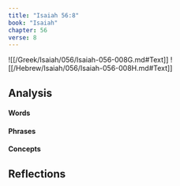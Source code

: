 ```yaml
---
title: "Isaiah 56:8"
book: "Isaiah"
chapter: 56
verse: 8
---
```

![[/Greek/Isaiah/056/Isaiah-056-008G.md#Text]]
![[/Hebrew/Isaiah/056/Isaiah-056-008H.md#Text]]

## Analysis

#### Words

#### Phrases

#### Concepts

## Reflections
